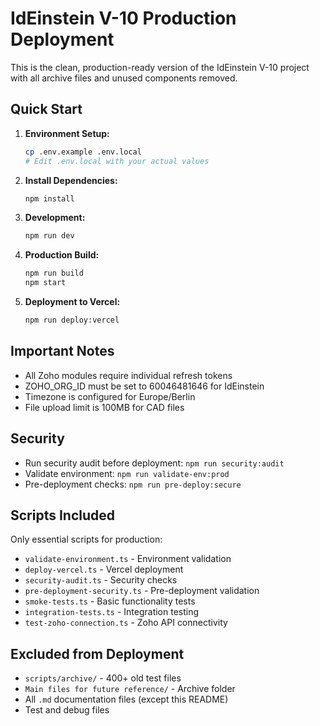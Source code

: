 ﻿# IdEinstein V-10 Production Deployment

This is the clean, production-ready version of the IdEinstein V-10 project with all archive files and unused components removed.

## Quick Start

1. **Environment Setup:**
   ```bash
   cp .env.example .env.local
   # Edit .env.local with your actual values
   ```

2. **Install Dependencies:**
   ```bash
   npm install
   ```

3. **Development:**
   ```bash
   npm run dev
   ```

4. **Production Build:**
   ```bash
   npm run build
   npm start
   ```

5. **Deployment to Vercel:**
   ```bash
   npm run deploy:vercel
   ```

## Important Notes

- All Zoho modules require individual refresh tokens
- ZOHO_ORG_ID must be set to 60046481646 for IdEinstein
- Timezone is configured for Europe/Berlin
- File upload limit is 100MB for CAD files

## Security

- Run security audit before deployment: `npm run security:audit`
- Validate environment: `npm run validate-env:prod`
- Pre-deployment checks: `npm run pre-deploy:secure`

## Scripts Included

Only essential scripts for production:
- `validate-environment.ts` - Environment validation
- `deploy-vercel.ts` - Vercel deployment
- `security-audit.ts` - Security checks
- `pre-deployment-security.ts` - Pre-deployment validation
- `smoke-tests.ts` - Basic functionality tests
- `integration-tests.ts` - Integration testing
- `test-zoho-connection.ts` - Zoho API connectivity

## Excluded from Deployment

- `scripts/archive/` - 400+ old test files
- `Main files for future reference/` - Archive folder
- All `.md` documentation files (except this README)
- Test and debug files
